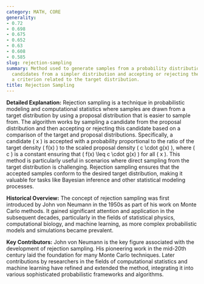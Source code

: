 ```yaml
---
category: MATH, CORE
generality:
- 0.72
- 0.698
- 0.675
- 0.652
- 0.63
- 0.608
- 0.585
slug: rejection-sampling
summary: Method used to generate samples from a probability distribution by proposing
  candidates from a simpler distribution and accepting or rejecting them based on
  a criterion related to the target distribution.
title: Rejection Sampling
---
```


**Detailed Explanation:**
Rejection sampling is a technique in probabilistic modeling and computational statistics where samples are drawn from a target distribution by using a proposal distribution that is easier to sample from. The algorithm works by sampling a candidate from the proposal distribution and then accepting or rejecting this candidate based on a comparison of the target and proposal distributions. Specifically, a candidate \( x \) is accepted with a probability proportional to the ratio of the target density \( f(x) \) to the scaled proposal density \( c \cdot g(x) \), where \( c \) is a constant ensuring that \( f(x) \leq c \cdot g(x) \) for all \( x \). This method is particularly useful in scenarios where direct sampling from the target distribution is challenging. Rejection sampling ensures that the accepted samples conform to the desired target distribution, making it valuable for tasks like Bayesian inference and other statistical modeling processes.

**Historical Overview:**
The concept of rejection sampling was first introduced by John von Neumann in the 1950s as part of his work on Monte Carlo methods. It gained significant attention and application in the subsequent decades, particularly in the fields of statistical physics, computational biology, and machine learning, as more complex probabilistic models and simulations became prevalent.

**Key Contributors:**
John von Neumann is the key figure associated with the development of rejection sampling. His pioneering work in the mid-20th century laid the foundation for many Monte Carlo techniques. Later contributions by researchers in the fields of computational statistics and machine learning have refined and extended the method, integrating it into various sophisticated probabilistic frameworks and algorithms.